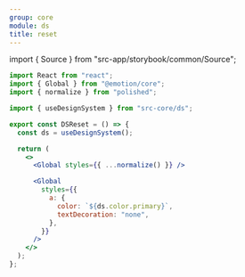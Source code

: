```yaml
---
group: core
module: ds
title: reset
---
```


import { Source } from "src-app/storybook/common/Source";

```jsx {12}
import React from "react";
import { Global } from "@emotion/core";
import { normalize } from "polished";

import { useDesignSystem } from "src-core/ds";

export const DSReset = () => {
  const ds = useDesignSystem();

  return (
    <>
      <Global styles={{ ...normalize() }} />

      <Global
        styles={{
          a: {
            color: `${ds.color.primary}`,
            textDecoration: "none",
          },
        }}
      />
    </>
  );
};
```

<Source path="src-core/ds/reset.tsx" />
